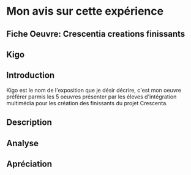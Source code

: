 # Mon avis sur cette expérience

## Fiche Oeuvre: Crescentia creations finissants 

## Kigo

## Introduction
Kigo est le nom de l'exposition que je désir décrire, c'est mon oeuvre préférer parmis les 5 oeuvres présenter par les éleves d'intégration multimédia pour les création des finissants du projet Crescenta. 



## Description 

## Analyse 

## Apréciation
